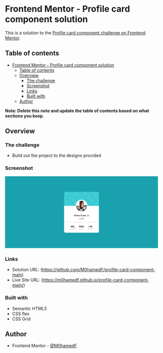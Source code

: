 # Frontend Mentor - Profile card component solution

This is a solution to the [Profile card component challenge on Frontend Mentor](https://www.frontendmentor.io/challenges/profile-card-component-cfArpWshJ).

## Table of contents

- [Frontend Mentor - Profile card component solution](#frontend-mentor---profile-card-component-solution)
  - [Table of contents](#table-of-contents)
  - [Overview](#overview)
    - [The challenge](#the-challenge)
    - [Screenshot](#screenshot)
    - [Links](#links)
    - [Built with](#built-with)
  - [Author](#author)

**Note: Delete this note and update the table of contents based on what sections you keep.**

## Overview

### The challenge
- Build out the project to the designs provided

### Screenshot
![Status-Preview-Card](images/Screenshot.png)

### Links
- Solution URL: (https://github.com/M0hamedF/profile-card-component-main)
- Live Site URL: (https://m0hamedf.github.io/profile-card-component-main/)

### Built with
- Semantic HTML5
- CSS flex
- CSS Grid

## Author
- Frontend Mentor - [@M0hamedF](https://www.frontendmentor.io/profile/M0hamedF)

